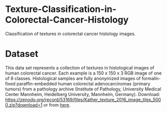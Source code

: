 # Texture-Classification-in-Colorectal-Cancer-Histology
Classification of textures in colorectal cancer histology images.

# Dataset
This data set represents a collection of textures in histological images of human colorectal cancer. Each example is a 150 x 150 x 3 RGB image of one of 8 classes. Histological samples are fully anonymized images of formalin-fixed paraffin-embedded human colorectal adenocarcinomas (primary tumors) from a pathology archive (Institute of Pathology, University Medical Center Mannheim, Heidelberg University, Mannheim, Germany).
Download: https://zenodo.org/record/53169/files/Kather_texture_2016_image_tiles_5000.zip?download=1 or from [here](https://drive.google.com/file/d/1auURSHx5iolWqoaD6UTnRyen-B_E0CTK/view?usp=sharing).
